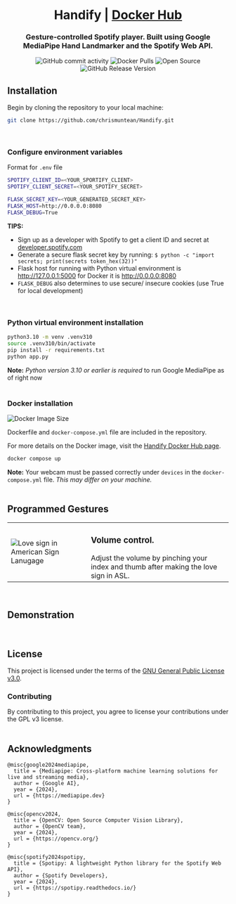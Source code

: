 <div align="center">

# Handify | [Docker Hub](https://hub.docker.com/r/chrismuntean/handify)

### Gesture-controlled Spotify player. Built using Google MediaPipe Hand Landmarker and the Spotify Web API.

![GitHub commit activity](https://img.shields.io/github/commit-activity/t/chrismuntean/handify)
![Docker Pulls](https://img.shields.io/docker/pulls/chrismuntean/handify.svg)
![Open Source](https://img.shields.io/badge/Open%20Source-%E2%9D%A4%EF%B8%8F-blue)
![GitHub Release Version](https://img.shields.io/github/v/release/chrismuntean/handify)

</div>

## Installation
Begin by cloning the repository to your local machine:
```bash
git clone https://github.com/chrismuntean/Handify.git
```
<br>

### Configure environment variables
Format for `.env` file
```bash
SPOTIFY_CLIENT_ID=<YOUR_SPORTIFY_CLIENT>
SPOTIFY_CLIENT_SECRET=<YOUR_SPOTIFY_SECRET>

FLASK_SECRET_KEY=<YOUR_GENERATED_SECRET_KEY>
FLASK_HOST=http://0.0.0.0:8080
FLASK_DEBUG=True
```
**TIPS:**
* Sign up as a developer with Spotify to get a client ID and secret at [developer.spotify.com](https://developer.spotify.com)
* Generate a secure flask secret key by running: `$ python -c "import secrets; print(secrets token_hex(32))"`
* Flask host for running with Python virtual environment is http://127.0.0.1:5000 for Docker it is http://0.0.0.0:8080
* `FLASK_DEBUG` also determines to use secure/ insecure cookies (use True for local development)
<br>

### Python virtual environment installation
```bash
python3.10 -m venv .venv310
source .venv310/bin/activate
pip install -r requirements.txt
python app.py
```
**Note:** *Python version 3.10 or earlier is required* to run Google MediaPipe as of right now
<br><br>

### Docker installation
![Docker Image Size](https://img.shields.io/docker/image-size/chrismuntean/handify)


Dockerfile and `docker-compose.yml` file are included in the repository.

For more details on the Docker image, visit the [Handify Docker Hub page](https://hub.docker.com/r/chrismuntean/handify).

```bash
docker compose up
```
**Note:** Your webcam must be passed correctly under `devices` in the `docker-compose.yml` file. *This may differ on your machine.*
<br><br>

## Programmed Gestures
<table>
  
  <tr>
    <td>
      <img src="/static/pinch.png" alt="Love sign in American Sign Lanugage">
    </td>
    <td>
        <h3><b>Volume control. </b></h3>
        Adjust the volume by pinching your index and thumb after making the love sign in ASL.
    </td>
  </tr>

</table>
<br>

## Demonstration
<br>

## License
This project is licensed under the terms of the [GNU General Public License v3.0](LICENSE).

### Contributing
By contributing to this project, you agree to license your contributions under the GPL v3 license.
<br><br>

## Acknowledgments
```
@misc{google2024mediapipe,
  title = {Mediapipe: Cross-platform machine learning solutions for live and streaming media},
  author = {Google AI},
  year = {2024},
  url = {https://mediapipe.dev}
}

@misc{opencv2024,
  title = {OpenCV: Open Source Computer Vision Library},
  author = {OpenCV team},
  year = {2024},
  url = {https://opencv.org/}
}

@misc{spotify2024spotipy,
  title = {Spotipy: A lightweight Python library for the Spotify Web API},
  author = {Spotify Developers},
  year = {2024},
  url = {https://spotipy.readthedocs.io/}
}
```